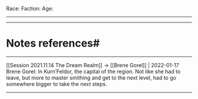 
Race: 
Faction:
Age:



---
---
# Notes references#
---

[[Session 2021.11.14 The Dream Realm]] -> [[Brene Gorel]] | 2022-01-17
Brene Gorel: In Kurn’Feldor, the capital of the region. Not like she had to leave, but more to master smithing and get to the next level, had to go somewhere bigger to take the next steps.

---
